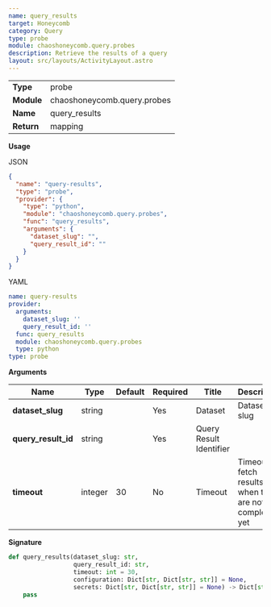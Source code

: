 ```yaml
---
name: query_results
target: Honeycomb
category: Query
type: probe
module: chaoshoneycomb.query.probes
description: Retrieve the results of a query
layout: src/layouts/ActivityLayout.astro
---
```


|            |                 |
| ---------- | --------------- |
| **Type**   | probe          |
| **Module** | chaoshoneycomb.query.probes |
| **Name**   | query_results      |
| **Return** | mapping            |

**Usage**

JSON

```json
{
  "name": "query-results",
  "type": "probe",
  "provider": {
    "type": "python",
    "module": "chaoshoneycomb.query.probes",
    "func": "query_results",
    "arguments": {
      "dataset_slug": "",
      "query_result_id": ""
    }
  }
}
```

YAML

```yaml
name: query-results
provider:
  arguments:
    dataset_slug: ''
    query_result_id: ''
  func: query_results
  module: chaoshoneycomb.query.probes
  type: python
type: probe
```

**Arguments**

| Name           | Type    | Default | Required | Title  | Description                        |
| -------------- | ------- | ------- | -------- | ------ | ---------------------------------- |
| **dataset_slug** | string  |     | Yes       | Dataset | Dataset slug |
| **query_result_id**        | string |        | Yes       | Query Result Identifier    |      |
| **timeout**   | integer  | 30    | No       | Timeout | Timeout to fetch results when they are not complete yet     |

**Signature**

```python
def query_results(dataset_slug: str,
                  query_result_id: str,
                  timeout: int = 30,
                  configuration: Dict[str, Dict[str, str]] = None,
                  secrets: Dict[str, Dict[str, str]] = None) -> Dict[str, Any]:
    pass
```
